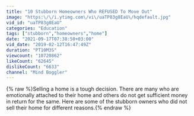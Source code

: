 ```yaml
---
title: "10 Stubborn Homeowners Who REFUSED To Move Out"
image: "https:\/\/i.ytimg.com\/vi\/uaTP83g8EaU\/hqdefault.jpg"
vid_id: "uaTP83g8EaU"
categories: "Education"
tags: ["stubborn","homeowners","home"]
date: "2021-09-17T07:38:50+03:00"
vid_date: "2019-02-12T16:47:49Z"
duration: "PT10M3S"
viewcount: "10720862"
likeCount: "62645"
dislikeCount: "6633"
channel: "Mind Boggler"
---
```

{% raw %}Selling a home is a tough decision. There are many who are emotionally attached to their home and others do not get sufficient money in return for the same. Here are some of the stubborn owners who did not sell their home for different reasons.{% endraw %}
